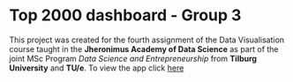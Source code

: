 # Top 2000 dashboard - Group 3

This project was created for the fourth assignment of the Data Visualisation course taught in the **Jheronimus Academy of Data Science** as part of the joint MSc Program *Data Science and Entrepreneurship* from **Tilburg University** and **TU/e**. 
To view the app click [here](https://dv-hw4.herokuapp.com/)
